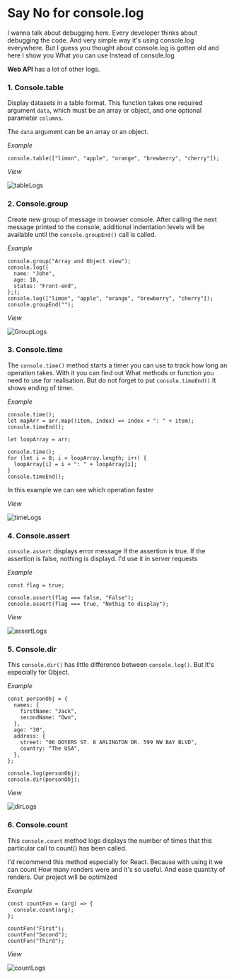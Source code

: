 # Say No for console.log

I wanna talk about debugging here. Every developer thinks about debugging the code. And very simple way it's using console.log everywhere.
But I guess you thought about console.log is gotten old and here I show you What you can use Instead of console.log

**Web API** has a lot of other logs. 

### 1. Console.table
Display datasets in a table format.
This function takes one required argument `data`, which must be an array or object, and one optional parameter `columns`.

The `data` argument can be an array or an object.

*Example*
```no-highlight
console.table(["limon", "apple", "orange", "brewberry", "cherry"]);
```
*View*

![tableLogs](https://user-images.githubusercontent.com/43606985/206253995-ad376f85-b160-46bc-bf7e-fd4a21362bd9.PNG)

### 2. Console.group
Create new group of message in browser console.
After calling the next message printed to the console, additional indentation levels will be available until the `console.groupEnd()` call is called.

*Example*
```no-highlight
console.group("Array and Object view");
console.log({
  name: "John",
  age: 18,
  status: "Front-end",
};);
console.log(["limon", "apple", "orange", "brewberry", "cherry"]);
console.groupEnd("");
```
*View*

![GroupLogs](https://user-images.githubusercontent.com/43606985/206258437-92b5f4d0-4eeb-4a04-8fa7-7f99252923aa.PNG)

### 3. Console.time
The `console.time()` method starts a timer you can use to track how long an operation takes. With it you can find out What methods or function you need to use for realisation. But do not forget to put `console.timeEnd()`.It shows ending of timer.

*Example*
```no-highlight
console.time();
let mapArr = arr.map((item, index) => index + ": " + item);
console.timeEnd();

let loopArray = arr;

console.time();
for (let i = 0; i < loopArray.length; i++) {
  loopArray[i] = i + ": " + loopArray[i];
}
console.timeEnd();
```

In this example we can see which operation faster

*View*

![timeLogs](https://user-images.githubusercontent.com/43606985/206260919-160e7d5d-e151-481f-846b-bd2061f45c25.PNG)

### 4. Console.assert
`console.assert` displays error message If the assertion is true. If the assertion is false, nothing is displayd.
I'd use it in server requests

*Example*
```no-highlight
const flag = true;

console.assert(flag === false, "False");
console.assert(flag === true, "Nothig to display");
```

*View*

![assertLogs](https://user-images.githubusercontent.com/43606985/206261650-21ba2d35-5226-4b5a-a88f-0e23371b136b.PNG)

### 5. Console.dir
This `console.dir()` has little difference between `console.log()`. But It's especially for Object.

*Example*
```no-highlight
const personObj = {
  names: {
    firstName: "Jack",
    secondName: "Own",
  },
  age: "30",
  address: {
    street: "06 DOYERS ST. 8 ARLINGTON DR. 599 NW BAY BLVD",
    country: "The USA",
  },
};

console.log(personObj);
console.dir(personObj);
```

*View*

![dirLogs](https://user-images.githubusercontent.com/43606985/206262658-7585bdd8-3d53-4daa-8190-3eb8ab0e1244.PNG)


### 6. Console.count
This `console.count` method logs displays the number of times that this particular call to count() has been called.

I'd recommend this method especially for React. Because with using it we can count How many renders were and it's so useful. And ease quantity of renders. Our project will be optimized

*Example*
```no-highlight
const countFun = (arg) => {
  console.count(arg);
};

countFun("First");
countFun("Second");
countFun("Third");
```

*View*

![countLogs](https://user-images.githubusercontent.com/43606985/206264124-8c7a24f9-61b5-4e70-8583-3e366fc1b6fd.PNG)





